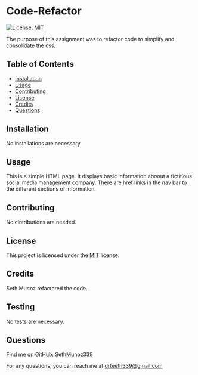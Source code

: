 # Code-Refactor



[![License: MIT](https://img.shields.io/badge/License-MIT-yellow.svg)](https://opensource.org/licenses/MIT)



The purpose of this assignment was to refactor code to simplify and consolidate the css.

## Table of Contents

- [Installation](#installation)
- [Usage](#usage)
- [Contributing](#contributing)
- [License](#license)
- [Credits](#credits)
- [Questions](#questions)

## Installation

No installations are necessary.

## Usage

This is a simple HTML page. It displays basic information aboout a fictitious social media management company. There are href links in the nav bar to the different sections of information.

## Contributing

No cintributions are needed.

## License

This project is licensed under the [MIT](https://opensource.org/licenses/MIT) license.

## Credits

Seth Munoz refactored the code.

## Testing

No tests are necessary.

## Questions

Find me on GitHub: [SethMunoz339](https://github.com/SethMunoz339)

For any questions, you can reach me at [drteeth339@gmail.com](mailto:drteeth339@gmail.com)